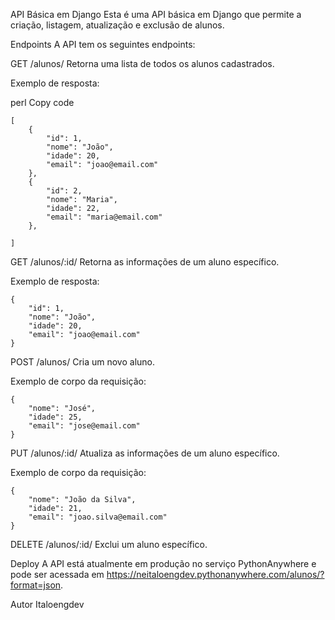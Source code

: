 API Básica em Django
Esta é uma API básica em Django que permite a criação, listagem, atualização e exclusão de alunos.

Endpoints
A API tem os seguintes endpoints:

GET /alunos/
Retorna uma lista de todos os alunos cadastrados.

Exemplo de resposta:

perl
Copy code
```
[
    {
        "id": 1,
        "nome": "João",
        "idade": 20,
        "email": "joao@email.com"
    },
    {
        "id": 2,
        "nome": "Maria",
        "idade": 22,
        "email": "maria@email.com"
    },
    
]
```
GET /alunos/:id/
Retorna as informações de um aluno específico.

Exemplo de resposta:

```
{
    "id": 1,
    "nome": "João",
    "idade": 20,
    "email": "joao@email.com"
}
```
POST /alunos/
Cria um novo aluno.

Exemplo de corpo da requisição:

```
{
    "nome": "José",
    "idade": 25,
    "email": "jose@email.com"
}
```
PUT /alunos/:id/
Atualiza as informações de um aluno específico.

Exemplo de corpo da requisição:


```
{
    "nome": "João da Silva",
    "idade": 21,
    "email": "joao.silva@email.com"
}
```
DELETE /alunos/:id/
Exclui um aluno específico.

Deploy
A API está atualmente em produção no serviço PythonAnywhere e pode ser acessada em https://neitaloengdev.pythonanywhere.com/alunos/?format=json.

Autor
Italoengdev

